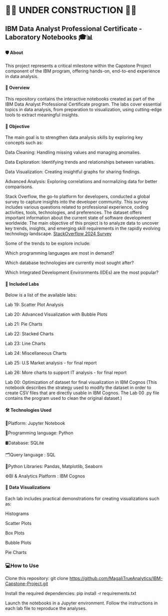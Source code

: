 <h1>🚧🚧 UNDER CONSTRUCTION 🚧🚧</h1>
<h2>IBM Data Analyst Professional Certificate - Laboratory Notebooks 🎓📊</h2>

<h4>🛡️ About</h4>

This project represents a critical milestone within the Capstone Project component of the IBM program, offering hands-on, end-to-end experience in data analysis.

<h4>🌟 Overview</h4>

This repository contains the interactive notebooks created as part of the IBM Data Analyst Professional Certificate program. The labs cover essential topics in data analysis, from preparation to visualization, using cutting-edge tools to extract meaningful insights.

<h4>🎯 Objective</h4>

The main goal is to strengthen data analysis skills by exploring key concepts such as:

Data Cleaning: Handling missing values and managing anomalies.

Data Exploration: Identifying trends and relationships between variables.

Data Visualization: Creating insightful graphs for sharing findings.

Advanced Analysis: Exploring correlations and normalizing data for better comparisons.

Stack Overflow, the go-to platform for developers, conducted a global survey to capture insights into the developer community. This survey includes various questions related to professional experience, coding activities, tools, technologies, and preferences. The dataset offers important information about the current state of software development worldwide.
The main objective of this project is to analyze data to uncover key trends, insights, and emerging skill requirements in the rapidly evolving technology landscape.
[StackOverflow 2024 Survey](https://stackoverflow.blog/2024/08/06/2024-developer-survey/)

Some of the trends to be explore include:

  Which programming languages are most in demand?
  
  Which database technologies are currently most sought after?
  
  Which Integrated Development Environments (IDEs) are the most popular?

<h4>🚀 Included Labs</h4>

Below is a list of the available labs:

Lab 19: Scatter Plot Analysis

Lab 20: Advanced Visualization with Bubble Plots

Lab 21: Pie Charts

Lab 22: Stacked Charts

Lab 23: Line Charts

Lab 24: Miscellaneous Charts

Lab 25: U.S Market analysis - for final report

Lab 26: More charts to support IT analysis - for final report

Lab 00: Optimization of dataset for final visualization in IBM Cognos (This notebook describes the strategy used to modify the dataset in order to create CSV files that are directly usable in IBM Cognos. The Lab 00 .py file contains the program used to clean the original dataset.)

<h4>🛠️ Technologies Used</h4>

📓Platform: Jupyter Notebook

🐍Programming language: Python

🛢️Database: SQLite

🗂️Query language : SQL

🐼Python Libraries: Pandas, Matplotlib, Seaborn

⚙️BI & Analytics Platform : IBM Cognos

 
<h4>🎨 Data Visualizations</h4>

Each lab includes practical demonstrations for creating visualizations such as:

Histograms

Scatter Plots

Box Plots

Bubble Plots

Pie Charts


<h3>💻How to Use</h3>

Clone this repository: git clone https://github.com/MagaliTrueAnalytics/IBM-Capstone-Project.git

Install the required dependencies: pip install -r requirements.txt

Launch the notebooks in a Jupyter environment.
Follow the instructions in each lab file to reproduce the analyses.
